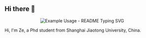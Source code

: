 ## Hi there 👋

<p align="center">
  <img src="https://readme-typing-svg.demolab.com/?lines=Type+messages+everywhere!;小陈祝您今日愉快;Make+your+readme+stand+out!&font=Fira%20Code&center=true&width=380&height=50&duration=4000&pause=1000" alt="Example Usage - README Typing SVG">
</p>

Hi, I'm Ze, a Phd student from Shanghai Jiaotong University, China.
